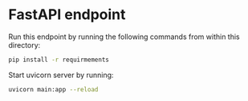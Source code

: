 # FastAPI endpoint
Run this endpoint by running the following commands from within this directory:
``` bash
pip install -r requirmements
```
Start uvicorn server by running:
``` bash
uvicorn main:app --reload
```
